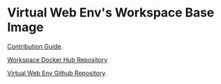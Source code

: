 # Virtual Web Env's Workspace Base Image

[Contribution Guide](https://virtualwebenv.github.io/contributing/#edit-base-image).

[Workspace Docker Hub Repository](https://hub.docker.com/r/virtualwebenv/workspace/)

[Virtual Web Env Github Repository](https://github.com/virtualwebenv/virtualwebenv).
